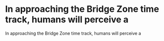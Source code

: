 # In approaching the Bridge Zone time track, humans will perceive a

In approaching the Bridge Zone time track, humans will perceive a